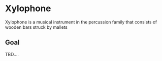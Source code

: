 # Xylophone
Xylophone is a musical instrument in the percussion family that consists of wooden bars struck by mallets

## Goal
TBD....